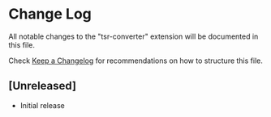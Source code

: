 # Change Log

All notable changes to the "tsr-converter" extension will be documented in this file.

Check [Keep a Changelog](http://keepachangelog.com/) for recommendations on how to structure this file.

## [Unreleased]

- Initial release